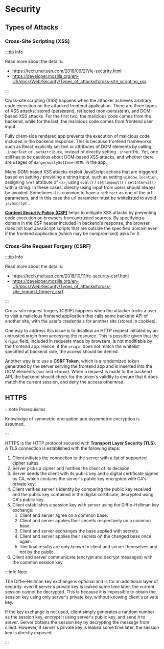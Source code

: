 # Security

## Types of Attacks

### Cross-Site Scripting (XSS)

:::tip Info

Read more about the details:

- https://tech.meituan.com/2018/09/27/fe-security.html
- https://developer.mozilla.org/en-US/docs/Web/Security/Types_of_attacks#cross-site_scripting_xss

:::

Cross-site scripting (XSS) happens when the attacker achieves arbitrary code execution on the attacked frontend application. There are three types of XSS attacks: stored (persistent), reflected (non-persistent), and DOM-based XSS attacks. For the first two, the malicious code comes from the backend, while for the last, the malicious code comes from frontend user input.

Fully client-side rendered app prevents the execution of malicious code included in the backend response. This is because frontend frameworks such as React explicitly set text or attributes of DOM elements by calling `.innerText` or `.setAttribute`, instead of directly setting `.innerHTML`. Yet, one still has to be cautious about DOM-based XSS attacks, and whether there are usages of `dangerouslySetInnerHTML` in the app.

Many DOM-based XSS attacks exploit JavaScript actions that are triggered based on setting / providing a string input, such as setting `window.location`, assigning `href` attribute of `<a>`, using `eval()` / `setTimeout()` / `setInterval()` with a string. In these cases, directly using input from users should always be avoided. Sometimes it is common to have a `redirect` as one of the url parameters, and in this case the url parameter must be whitelisted to avoid `javascript:`.

[**Content Security Policy (CSP)**](https://developer.mozilla.org/en-US/docs/Web/HTTP/CSP) helps to mitigate XSS attacks by preventing code execution on browsers from untrusted sources. By specifying a domain in the CSP header included in backend's response, the browser does not load JavaScript scripts that are outside the specified domain even if the frontend application (which may be compromised) asks for it.

### Cross-Site Request Forgery (CSRF)

:::tip Info

Read more about the details:

- https://tech.meituan.com/2018/10/11/fe-security-csrf.html
- https://developer.mozilla.org/en-US/docs/Web/Security/Types_of_attacks#cross-site_request_forgery_csrf

:::

Cross-site request forgery (CSRF) happens when the attacker tricks a user to visit a malicious frontend application that calls some backend API of another site, with the user's credentials for another site (stored in cookies).

One way to address this issue is to disallow an HTTP request initiated by an untrusted origin from accessing the resource. This is possible given that the `origin` field, included in requests made by browsers, is not modifiable by the frontend app. Hence, if the `origin` does not match the whitelist specified at backend side, the access should be denied.

Another way is to use a **CSRF Token**, which is a randomized token generated by the server serving the frontend app and is inserted into the DOM elements (`<a>` and `<form>`). When a request is made to the backend API, the backend should check for the token's validity to ensure that it does match the current session, and deny the access otherwise.

## HTTPS

:::note Prerequisites

Knowledge of symmetric encryption and asymmetric encryption is assumed.

:::

HTTPS is the HTTP protocol secured with **Transport Layer Security (TLS)**. A TLS connection is established with the following steps:

1. Client initiates the connection to the server with a list of supported cipher suites.
1. Server picks a cipher and notifies the client of its decision.
1. Server sends the client with its public key and a digital certificate signed by CA, which contains the server's public key encrypted with CA's private key.
1. Client verifies server's identity by comparing the public key received and the public key contained in the digital certificate, decrypted using CA's public key.
1. Client establishes a session key with server using the Diffie–Hellman key exchange:
   1. Client and server agree on a common base.
   1. Client and server applies their secrets respectively on a common base.
   1. Client and server exchanges the base applied with secrets.
   1. Client and server applies their secrets on the changed base once again.
   1. The final results are only known to client and server themselves and not by the public.
1. Client and server communicate (encrypt and decrypt messages) with the common session key.

:::info Note

The Diffie–Hellman key exchange is optional and is for an additional layer of security: even if server's private key is leaked some time later, the current session cannot be decrypted. This is because it is impossible to obtain the session key using only server's private key, without knowing client's private key.

If the key exchange is not used, client simply generates a random number as the session key, encrypt it using server's public key, and send it to server. Server obtains the session key by decrypting the message from client. However, if server's private key is leaked some time later, the session key is directly exposed.

:::
